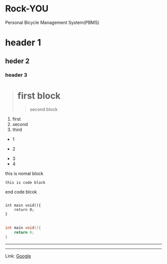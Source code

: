 # Rock-YOU
Personal Bicycle Management System(PBMS)

# header 1
## heder 2
### header 3

> # first block
> > second block

1. first
2. second 
3. third

* 1
+ 2
- 3
- 4


this is nomal block

    this is code block
    
end code blcok


<pre>
<code>
int main void(){
    return 0;
}
</code>
</pre>


```C
int main void(){
    return 0;
}
```

***
---

Link: [Google][googlelink]

[googlelink]: https://google.com "Go google"
